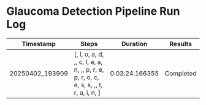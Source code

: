 # Glaucoma Detection Pipeline Run Log

| Timestamp | Steps | Duration | Results |
|-----------|-------|----------|--------|
| 20250402_193909 | [, l, o, a, d, ,, c, l, e, a, n, ,, p, r, e, p, r, o, c, e, s, s, ,, t, r, a, i, n, ] | 0:03:24.166355 | Completed |

